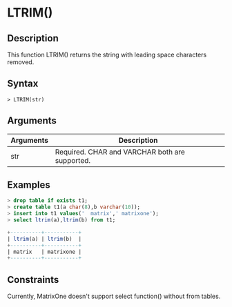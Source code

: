 # **LTRIM()**

## **Description**

This function LTRIM() returns the string with leading space characters removed.

## **Syntax**

```
> LTRIM(str)
```

## **Arguments**

|  Arguments   | Description  |
|  ----  | ----  |
| str | Required.  CHAR and VARCHAR both are supported.|

## **Examples**

```sql
> drop table if exists t1;
> create table t1(a char(8),b varchar(10));
> insert into t1 values('  matrix',' matrixone');
> select ltrim(a),ltrim(b) from t1;

+----------+-----------+
| ltrim(a) | ltrim(b)  |
+----------+-----------+
| matrix   | matrixone |
+----------+-----------+
```

## Constraints

Currently, MatrixOne doesn't support select function() without from tables.
